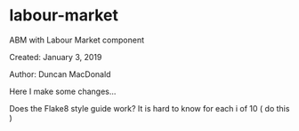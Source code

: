 # labour-market
ABM with Labour Market component

Created: January 3, 2019

Author: Duncan MacDonald

Here I make some changes...

Does the Flake8 style guide work?
It is hard to know
for each i of 10 (
do this
)
